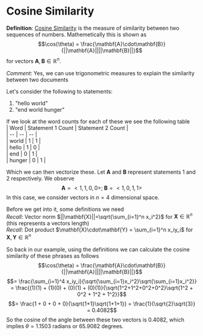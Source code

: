 # Cosine Similarity

**Definition**: [Cosine Similarity](https://en.wikipedia.org/wiki/Cosine_similarity) is the measure of similarity between two sequences of numbers.  Mathemetically this is shown as
$$\cos(\theta) = \frac{\mathbf{A}\cdot\mathbf{B}}{||\mathbf{A}||||\mathbf{B}||}$$
for vectors $\mathbf{A},\mathbf{B}\in\mathbb{R}^n$.

*Comment*: Yes, we can use trigonometric measures to explain the similarity between two documents

Let's consider the following to statements:  
1. "hello world"  
2. "end world hunger"  

If we look at the word counts for each of these we see the following table  
| Word | Statement 1 Count | Statement 2 Count |  
| -- | -- | -- |  
| world | 1 | 1 |  
| hello | 1 | 0 |  
| end | 0 | 1 |  
| hunger | 0 | 1 |   

Which we can then vectorize these.  Let $\mathbf{A}$ and $\mathbf{B}$ represent statements 1 and 2 respectively.  We observe
$$\mathbf{A} = <1,1,0,0>;\; \mathbf{B} = <1,0,1,1>$$
In this case, we consider vectors in $n=4$ dimensional space.

Before we get into it, some definitions we need  
*Recall*: Vector norm $||\mathbf{X}||=\sqrt{\sum_{i=1}^n x_i^2}$ for $\mathbf{X}\in\mathbb{R}^n$ (this represents a vectors length)  
*Recall*: Dot product $\mathbf{X}\cdot\mathbf{Y} = \sum_{i=1}^n x_iy_i$ for $\mathbf{X},\mathbf{Y}\in\mathbb{R}^n$  

So back in our example, using the definitions we can calculate the cosine similarity of these phrases as follows
$$\cos(\theta) = \frac{\mathbf{A}\cdot\mathbf{B}}{||\mathbf{A}||||\mathbf{B}||}$$
$$= \frac{\sum_{i=1}^4 x_iy_i}{\sqrt{\sum_{i=1}x_i^2}\sqrt{\sum_{i=1}x_i^2}} = \frac{(1)(1) + (1)(0) + (0)(1) + (0)(1)}{\sqrt{1^2+1^2+0^2+0^2}\sqrt{1^2 + 0^2 + 1^2 + 1^2}}$$
$$= \frac{1 + 0 + 0 + 0}{\sqrt{1+1}\sqrt{1+1+1}} = \frac{1}{\sqrt{2}\sqrt{3}} = 0.4082$$
So the cosine of the angle between these two vectors is $0.4082$, which implies $\theta=1.1503$ radians or $65.9082$ degrees.
